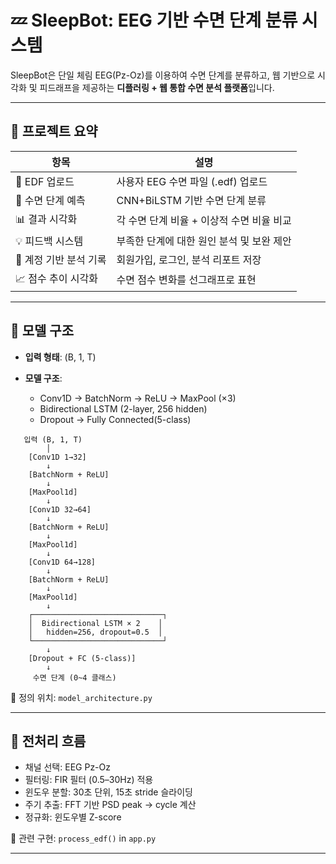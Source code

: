# 💤 SleepBot: EEG 기반 수면 단계 분류 시스템

SleepBot은 단일 체림 EEG(Pz-Oz)를 이용하여 수면 단계를 분류하고,
웹 기반으로 시각화 및 피드래프을 제공하는 **디플러링 + 웹 통합 수면 분석 플랫폼**입니다.

---

## 📌 프로젝트 요약

| 항목             | 설명                        |
| -------------- | ------------------------- |
| 📅 EDF 업로드     | 사용자 EEG 수면 파일 (.edf) 업로드  |
| 🧠 수면 단계 예측    | CNN+BiLSTM 기반 수면 단계 분류    |
| 📊 결과 시각화      | 각 수면 단계 비율 + 이상적 수면 비율 비교 |
| 💡 피드백 시스템     | 부족한 단계에 대한 원인 분석 및 보완 제안  |
| 👤 계정 기반 분석 기록 | 회원가입, 로그인, 분석 리포트 저장      |
| 📈 점수 추이 시각화   | 수면 점수 변화를 선그래프로 표현        |

---

## 🧬 모델 구조

* **입력 형태**: (B, 1, T)
* **모델 구조**:

  * Conv1D → BatchNorm → ReLU → MaxPool (×3)
  * Bidirectional LSTM (2-layer, 256 hidden)
  * Dropout → Fully Connected(5-class)

```text
   입력 (B, 1, T)
        │
    [Conv1D 1→32]
        ↓
    [BatchNorm + ReLU]
        ↓
    [MaxPool1d]
        ↓
    [Conv1D 32→64]
        ↓
    [BatchNorm + ReLU]
        ↓
    [MaxPool1d]
        ↓
    [Conv1D 64→128]
        ↓
    [BatchNorm + ReLU]
        ↓
    [MaxPool1d]
        ↓
    ┌─────────────────────────────┐
    │  Bidirectional LSTM × 2    │
    │   hidden=256, dropout=0.5  │
    └─────────────────────────────┘
        ↓
    [Dropout + FC (5-class)]
        ↓
     수면 단계 (0~4 클래스)
```

📁 정의 위치: `model_architecture.py`

---

## 🧪 전처리 흐름

* 채널 선택: EEG Pz-Oz
* 필터링: FIR 필터 (0.5–30Hz) 적용
* 윈도우 분할: 30초 단위, 15초 stride 슬라이딩
* 주기 추출: FFT 기반 PSD peak → cycle 계산
* 정규화: 윈도우별 Z-score

📁 관련 구현: `process_edf()` in `app.py`

---
